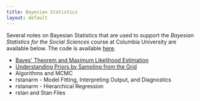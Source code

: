 ```yaml
---
title: Bayesian Statistics
layout: default
---
```


Several notes on Bayesian Statistics that are used to support the *Bayesian Statistics for the Social Sciences* course at Columbia University are available below. The code is available [here](https://github.com/imadmali/bsss).  

* [Bayes' Theorem and Maximum Likelihood Estimation](/bayesian-statistics/bayes)  
* [Understanding Priors by Sampling from the Grid](/bayesian-statistics/priors)  
* Algorithms and MCMC
* rstanarm - Model Fitting, Interpreting Output, and Diagnostics
* rstanarm - Hierarchical Regression
* rstan and Stan Files
